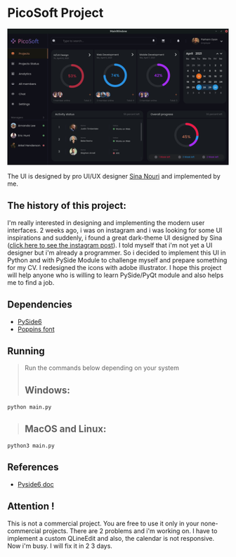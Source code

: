 # PicoSoft Project
![alt text](https://github.com/parhamoyan/PicoSoft-Project/blob/main/src/imgs/screenshot.png)

The UI is designed by pro UI/UX designer [Sina Nouri](https://www.instagram.com/sinanouriux/) and implemented by me.
## The history of this project:
I'm really interested in designing and implementing the modern user interfaces. 2 weeks ago, i was on instagram and i was looking for some UI inspirations and suddenly, i found a great dark-theme UI designed by Sina ([click here to see the instagram post](https://www.instagram.com/p/CQNDwlNj6cp/)). I told myself that i'm not yet a UI designer but i'm already a programmer. So i decided to implement this UI in Python and with PySide Module to challenge myself and prepare something for my CV. I redesigned the icons with adobe illustrator. I hope this project will help anyone who is willing to learn PySide/PyQt module and also helps me to find a job.

## Dependencies
- [PySide6](https://pypi.org/project/PySide6/)
- [Poppins font](https://fonts.google.com/specimen/Poppins)

## Running
> Run the commands below depending on your system
> ## **Windows**:
```console
python main.py
```
> ## **MacOS and Linux**:
```console
python3 main.py
```

## References
- [Pyside6 doc](https://doc.qt.io/qtforpython/)

## Attention !
This is not a commercial project. You are free to use it only in your none-commercial projects. There are 2 problems and i'm working on. I have to implement a custom QLineEdit and also, the calendar is not responsive. Now i'm busy. I will fix it in 2 3 days.
